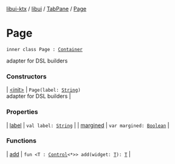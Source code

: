 [libui-ktx](../../../index.md) / [libui](../../index.md) / [TabPane](../index.md) / [Page](./index.md)

# Page

`inner class Page : `[`Container`](../../-container/index.md)

adapter for DSL builders

### Constructors

| [&lt;init&gt;](-init-.md) | `Page(label: `[`String`](https://kotlinlang.org/api/latest/jvm/stdlib/kotlin/-string/index.html)`)`<br>adapter for DSL builders |

### Properties

| [label](label.md) | `val label: `[`String`](https://kotlinlang.org/api/latest/jvm/stdlib/kotlin/-string/index.html) |
| [margined](margined.md) | `var margined: `[`Boolean`](https://kotlinlang.org/api/latest/jvm/stdlib/kotlin/-boolean/index.html) |

### Functions

| [add](add.md) | `fun <T : `[`Control`](../../-control/index.md)`<*>> add(widget: `[`T`](add.md#T)`): `[`T`](add.md#T) |

